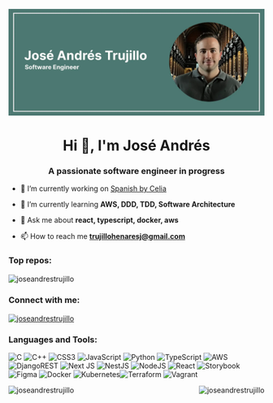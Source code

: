 ![My profile's banner](./images/banner.webp)
<h1 align="center">Hi 👋, I'm José Andrés</h1>
<h3 align="center">A passionate software engineer in progress</h3>

- 🔭 I’m currently working on [Spanish by Celia](www.spanishbycelia.com)

- 🌱 I’m currently learning **AWS, DDD, TDD, Software Architecture**

<!-- 
- 👨‍💻 All of my projects are available at [here](here)

- 📝 I regularly write articles on [prox](prox)
-->

- 💬 Ask me about **react, typescript, docker, aws**

- 📫 How to reach me **trujillohenaresj@gmail.com**
<!-- 
- 📄 Know about my experiences [prox](prox)
-->
<!-- 
### Blogs posts
-->
<!-- BLOG-POST-LIST:START -->
<!-- BLOG-POST-LIST:END -->


<h3 align="left">Top repos:</h3>
<p><img align="center"src="https://github-contributor-stats.vercel.app/api?username=joseandrestrujillo&limit=6&theme=dark&combine_all_yearly_contributions=true" alt="joseandrestrujillo" /></p>

<h3 align="left">Connect with me:</h3>
<p align="left">
<a href="https://linkedin.com/in/joseandrestrujillo" target="blank"><img align="center" src="https://raw.githubusercontent.com/rahuldkjain/github-profile-readme-generator/master/src/images/icons/Social/linked-in-alt.svg" alt="joseandrestrujillo" height="30" width="40" /></a>
<!--
<a href="/https://www.linkedin.com/in/joseandrestrujillo/" target="blank"><img align="center" src="https://raw.githubusercontent.com/rahuldkjain/github-profile-readme-generator/master/src/images/icons/Social/rss.svg" alt="https://www.linkedin.com/in/joseandrestrujillo/" height="30" width="40" /></a>
</p>
-->

<h3 align="left">Languages and Tools:</h3>

![C](https://img.shields.io/badge/c-%2300599C.svg?style=for-the-badge&logo=c&logoColor=white) ![C++](https://img.shields.io/badge/c++-%2300599C.svg?style=for-the-badge&logo=c%2B%2B&logoColor=white) 
![CSS3](https://img.shields.io/badge/css3-%231572B6.svg?style=for-the-badge&logo=css3&logoColor=white) ![JavaScript](https://img.shields.io/badge/javascript-%23323330.svg?style=for-the-badge&logo=javascript&logoColor=%23F7DF1E) ![Python](https://img.shields.io/badge/python-3670A0?style=for-the-badge&logo=python&logoColor=ffdd54) ![TypeScript](https://img.shields.io/badge/typescript-%23007ACC.svg?style=for-the-badge&logo=typescript&logoColor=white) ![AWS](https://img.shields.io/badge/AWS-%23FF9900.svg?style=for-the-badge&logo=amazon-aws&logoColor=white) ![DjangoREST](https://img.shields.io/badge/DJANGO-REST-ff1709?style=for-the-badge&logo=django&logoColor=white&color=ff1709&labelColor=gray) ![Next JS](https://img.shields.io/badge/Next-black?style=for-the-badge&logo=next.js&logoColor=white) ![NestJS](https://img.shields.io/badge/nestjs-%23E0234E.svg?style=for-the-badge&logo=nestjs&logoColor=white) ![NodeJS](https://img.shields.io/badge/node.js-6DA55F?style=for-the-badge&logo=node.js&logoColor=white) ![React](https://img.shields.io/badge/react-%2320232a.svg?style=for-the-badge&logo=react&logoColor=%2361DAFB) ![Storybook](https://img.shields.io/badge/-Storybook-FF4785?style=for-the-badge&logo=storybook&logoColor=white) ![Figma](https://img.shields.io/badge/figma-%23F24E1E.svg?style=for-the-badge&logo=figma&logoColor=white) ![Docker](https://img.shields.io/badge/docker-%230db7ed.svg?style=for-the-badge&logo=docker&logoColor=white)  ![Kubernetes](https://img.shields.io/badge/kubernetes-%23326ce5.svg?style=for-the-badge&logo=kubernetes&logoColor=white)![Terraform](https://img.shields.io/badge/terraform-%235835CC.svg?style=for-the-badge&logo=terraform&logoColor=white) ![Vagrant](https://img.shields.io/badge/vagrant-%231563FF.svg?style=for-the-badge&logo=vagrant&logoColor=white)


<p><img align="left" src="https://github-readme-stats.vercel.app/api/top-langs?username=joseandrestrujillo&show_icons=true&locale=en&layout=compact&theme=dark" alt="joseandrestrujillo" /></p>
<p><img align="right" src="https://github-readme-streak-stats.herokuapp.com/?user=joseandrestrujillo&theme=dark" alt="joseandrestrujillo" /></p>


<!--
**joseandrestrujillo/joseandrestrujillo** is a ✨ _special_ ✨ repository because its `README.md` (this file) appears on your GitHub profile.

Here are some ideas to get you started:

### Hi there 👋
- 🔭 I’m currently working on ...
- 🌱 I’m currently learning ...
- 👯 I’m looking to collaborate on ...
- 🤔 I’m looking for help with ...
- 💬 Ask me about ...
- 📫 How to reach me: ...
- 😄 Pronouns: ...
- ⚡ Fun fact: ...
-->
